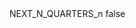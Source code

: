 <?xml version="1.0" encoding="UTF-8"?>
<CustomMetadata xmlns="http://soap.sforce.com/2006/04/metadata">
    <label>NEXT_N_QUARTERS_n</label>
    <protected>false</protected>
</CustomMetadata>
